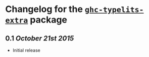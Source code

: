 # Changelog for the [`ghc-typelits-extra`](http://hackage.haskell.org/package/ghc-typelits-extra) package

## 0.1 *October 21st 2015*
* Initial release
